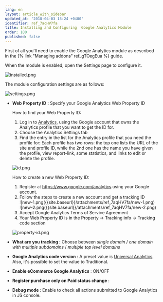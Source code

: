 ```yaml
---
lang: en
layout: article_with_sidebar
updated_at: '2018-04-03 13:24 +0400'
identifier: ref_7aqHV7fa
title: Installing and Configuring  Google Analytics Module
order: 100
published: false
---
```

First of all you'll need to enable the Google Analytics module as described in the {% link "Managing addons" ref_gTOegEua %} guide.

When the module is enabled, open the Settings page to configure it.

![installed.png]({{site.baseurl}}/attachments/ref_7aqHV7fa/installed.png)

The module configuration settings are as follows:

![settings.png]({{site.baseurl}}/attachments/ref_7aqHV7fa/settings.png)

* **Web Property ID** : Specify your Google Analytics Web Property ID
  
  How to find your Web Property ID:
  1. Log in to [Analytics](https://www.google.com/analytics "Installing and Configuring Google Analytics Module"), using the Google account that owns the Analytics profile that you want to get the ID for.
  2. Choose the Analytics Settings tab
  3. Find the entry in the list for the Analytics profile that you need the profile for:
     Each profile has two rows:  the top one lists the URL of the site and profile ID, while the 2nd one has the name you have given the profile, view report-link, some statistics, and links to edit or delete the profile.
     
    ![id.png]({{site.baseurl}}/attachments/ref_7aqHV7fa/id.png)
      
   How to create a new Web Property ID:
   1. Register at https://www.google.com/analytics using your Google account.
   2. Follow the steps to create a new account and get a tracking ID
      <div class="ui stackable three column grid">
        <div class="column" markdown="span">![new-1.png({{site.baseurl}}/attachments/ref_7aqHV7fa/new-1.png)</div>
        <div class="column" markdown="span">![new-2.png({{site.baseurl}}/attachments/ref_7aqHV7fa/new-2.png)</div>
      </div>
    3. Accept Google Analytics Terms of Service Agreement
    4. Your Web Property ID is in the Property -> Tracking info -> Tracking code section
    
    ![property-id.png]({{site.baseurl}}/attachments/ref_7aqHV7fa/property-id.png)

* **What are you tracking** : Choose between _single domain_ / _one domain with multiple subdomains_ / _multiple top level domains_ 
* **Google Analytics code version** : A preset value is [Universal Analytics](https://support.google.com/analytics/answer/3450662?hl=en "Installing and Configuring  Google Analytics Module"). Also, it's possible to set the value to Traditional.
* **Enable eCommerce Google Analytics** : ON/OFF
* **Register purchase only on Paid status change** : 
* **Debug mode** : Enable to check all actions submitted to Google Analytics in JS console.




